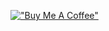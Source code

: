 [!["Buy Me A Coffee"](https://www.buymeacoffee.com/assets/img/custom_images/orange_img.png)](https://www.buymeacoffee.com/elsfa7110)
